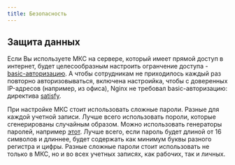 ```yaml
---
title: Безопасность
---
```


## Защита данных

Если Вы используете МКС на сервере, который имеет прямой доступ в интернет, будет целесообразным настроить огранчение доступа - [basic-авторизацию](https://nginx.org/ru/docs/http/ngx_http_auth_basic_module.html).
А чтобы сотрудникам не приходилось каждый раз повторно авторизовываться, включена настроийка, чтобы с доверенных IP-адресов (например, из офиса), Nginx не требовал basic-авторизацию: директива [satisfy](http://nginx.org/ru/docs/http/ngx_http_core_module.html#satisfy).

При настройке МКС стоит использовать сложные пароли. Разные для каждой учетной записи. Лучше всего использовать пороли, которые сгенерированы случайным образом. Можно использовать генераторы паролей, например [этот](https://passwordsgenerator.net/). Лучше всего, если пароль будет длиной от 16 символов и длиннее, будет содержать как минимум буквы разного регистра и цифры. Разные сложные пароли стоит использовать не только в МКС, но и во всех учетных записях, как рабочих, так и личных.